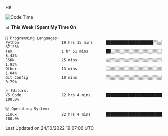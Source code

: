 HI! 
<!--START_SECTION:waka-->
![Code Time](http://img.shields.io/badge/Code%20Time-133%20hrs%2053%20mins-blue)

📊 **This Week I Spent My Time On** 

```text
💬 Programming Languages: 
Python                   19 hrs 15 mins      █████████████████████░░░░   87.23% 
TeX                      1 hr 51 mins        ██░░░░░░░░░░░░░░░░░░░░░░░   8.43% 
JSON                     25 mins             ░░░░░░░░░░░░░░░░░░░░░░░░░   1.93% 
Other                    13 mins             ░░░░░░░░░░░░░░░░░░░░░░░░░   1.04% 
Git Config               10 mins             ░░░░░░░░░░░░░░░░░░░░░░░░░   0.79%

🔥 Editors: 
VS Code                  22 hrs 4 mins       █████████████████████████   100.0%

💻 Operating System: 
Linux                    22 hrs 4 mins       █████████████████████████   100.0%

```


 Last Updated on 24/10/2022 19:07:06 UTC
<!--END_SECTION:waka-->
